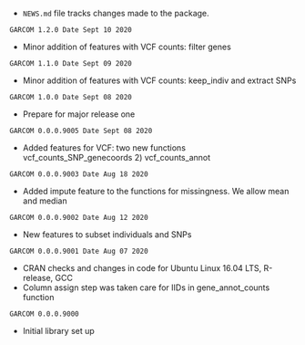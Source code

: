 * `NEWS.md` file tracks changes made to the package.

`GARCOM 1.2.0 Date Sept 10 2020`
- Minor addition of features with VCF counts: filter genes

`GARCOM 1.1.0 Date Sept 09 2020`
- Minor addition of features with VCF counts: keep_indiv and extract SNPs

`GARCOM 1.0.0 Date Sept 08 2020`
- Prepare for major release one

`GARCOM 0.0.0.9005 Date Sept 08 2020`
- Added features for VCF: two new functions vcf_counts_SNP_genecoords 2) vcf_counts_annot

`GARCOM 0.0.0.9003 Date Aug 18 2020`
- Added impute feature to the functions for missingness. We allow mean and median 

`GARCOM 0.0.0.9002 Date Aug 12 2020`

- New features to subset individuals and SNPs

`GARCOM 0.0.0.9001 Date Aug 07 2020`
- CRAN checks and changes in code for Ubuntu Linux 16.04 LTS, R-release, GCC
- Column assign step was taken care for IIDs in gene_annot_counts function

`GARCOM 0.0.0.9000`
- Initial library set up